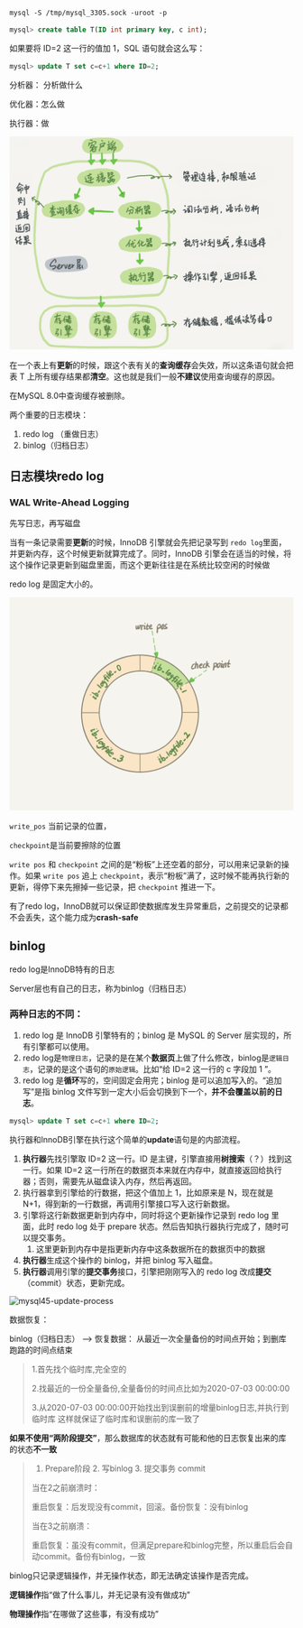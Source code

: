 `mysql -S /tmp/mysql_3305.sock -uroot -p`



```sql
mysql> create table T(ID int primary key, c int);
```

如果要将 ID=2 这一行的值加 1，SQL 语句就会这么写：

```sql
mysql> update T set c=c+1 where ID=2;
```





分析器： 分析做什么

优化器：怎么做

执行器：做

<img src="./02-日志系统.assets/mysql45-流程.png" alt="mysql45-流程" style="zoom:80%;" />

在一个表上有**更新**的时候，跟这个表有关的**查询缓存**会失效，所以这条语句就会把表 T 上所有缓存结果都**清空**。这也就是我们一般**不建议**使用查询缓存的原因。

在MySQL 8.0中查询缓存被删除。



两个重要的日志模块：

1. redo log （重做日志）
2. binlog（归档日志）



## 日志模块redo log



### WAL Write-Ahead Logging



先写日志，再写磁盘



当有一条记录需要**更新**的时候，InnoDB 引擎就会先把记录写到 `redo log`里面，并更新内存，这个时候更新就算完成了。同时，InnoDB 引擎会在适当的时候，将这个操作记录更新到磁盘里面，而这个更新往往是在系统比较空闲的时候做



redo log 是固定大小的。



<img src="./02-日志系统.assets/mysql45-redolog.png" alt="mysql45-redolog" style="width:700px;" />

`write_pos` 当前记录的位置，

`checkpoint`是当前要擦除的位置



`write pos` 和 `checkpoint` 之间的是“粉板”上还空着的部分，可以用来记录新的操作。如果 `write pos` 追上 `checkpoint`，表示“粉板”满了，这时候不能再执行新的更新，得停下来先擦掉一些记录，把 `checkpoint` 推进一下。



有了redo log，InnoDB就可以保证即使数据库发生异常重启，之前提交的记录都不会丢失，这个能力成为**crash-safe**



## binlog

redo log是InnoDB特有的日志

Server层也有自己的日志，称为binlog（归档日志）



### 两种日志的不同：



1. redo log 是 InnoDB 引擎特有的；binlog 是 MySQL 的 Server 层实现的，所有引擎都可以使用。
2. redo log是`物理日志`，记录的是在某个**数据页**上做了什么修改，binlog是`逻辑日志`，记录的是这个语句的`原始逻辑`。比如“给 ID=2 这一行的 c 字段加 1 ”。
3. redo log 是**循环**写的，空间固定会用完；binlog 是可以追加写入的。“追加写”是指 binlog 文件写到一定大小后会切换到下一个，**并不会覆盖以前的日志**。





```sql
mysql> update T set c=c+1 where ID=2;
```

执行器和InnoDB引擎在执行这个简单的**update**语句是的内部流程。

1. **执行器**先找引擎取 ID=2 这一行。ID 是主键，引擎直接用**树搜索**（？）找到这一行。如果 ID=2 这一行所在的数据页本来就在内存中，就直接返回给执行器；否则，需要先从磁盘读入内存，然后再返回。
2. 执行器拿到引擎给的行数据，把这个值加上 1，比如原来是 N，现在就是 N+1，得到新的一行数据，再调用引擎接口写入这行新数据。
3. 引擎将这行新数据更新到内存中，同时将这个更新操作记录到 redo log 里面，此时 redo log 处于 prepare 状态。然后告知执行器执行完成了，随时可以提交事务。
   1. 这里更新到内存中是指更新内存中这条数据所在的数据页中的数据
4. **执行器**生成这个操作的 binlog，并把 binlog 写入磁盘。
5. **执行器**调用引擎的**提交事务**接口，引擎把刚刚写入的 redo log 改成**提交**（commit）状态，更新完成。

![mysql45-update-process](/Users/xuzheng/Projects/notes/Database/MySQL实战45讲/02-日志系统.assets/mysql45-update-process.png)





数据恢复：



binlog（归档日志） --> 恢复数据： 从最近一次全量备份的时间点开始；到删库跑路的时间点结束



> 1.首先找个临时库,完全空的 
>
> 2.找最近的一份全量备份,全量备份的时间点比如为2020-07-03 00:00:00 
>
> 3.从2020-07-03 00:00:00开始找出到误删前的增量binlog日志,并执行到临时库 这样就保证了临时库和误删前的库一致了



**如果不使用“两阶段提交”**，那么数据库的状态就有可能和他的日志恢复出来的库的状态**不一致**



> 1. Prepare阶段 2. 写binlog 3. 提交事务 commit
>
> 当在2之前崩溃时：
>
> 重启恢复：后发现没有commit，回滚。备份恢复：没有binlog
>
> 当在3之前崩溃：
>
> 重启恢复：虽没有commit，但满足prepare和binlog完整，所以重启后会自动commit。备份有binlog，一致

binlog只记录逻辑操作，并无操作状态，即无法确定该操作是否完成。

**逻辑操作**指“做了什么事儿，并无记录有没有做成功”

**物理操作**指“在哪做了这些事，有没有成功”

